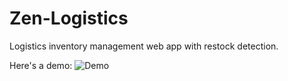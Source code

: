 # Zen-Logistics
Logistics inventory management web app with restock detection.

Here's a demo:
![Demo](Demo.gif)
